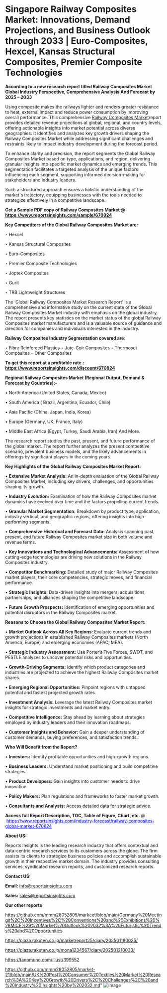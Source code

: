 # Singapore Railway Composites Market: Innovations, Demand Projections, and Business Outlook through 2033 | Euro-Composites, Hexcel, Kansas Structural Composites, Premier Composite Technologies

<strong>According to a new research report titled Railway Composites Market Global Industry Perspective, Comprehensive Analysis And Forecast by 2025 – 2033</strong>

Using composite makes the railways lighter and renders greater resistance to heat, external impact and reduce power consumption by improving overall performance. This comprehensive <a href=https://www.reportsinsights.com/sample/670824>Railway Composites Market</a>report provides detailed revenue projections at global, regional, and country levels, offering actionable insights into market potential across diverse geographies. It identifies and analyzes key growth drivers shaping the Railway Composites Market while addressing significant challenges and restraints likely to impact industry development during the forecast period.

To enhance clarity and precision, the report segments the Global Railway Composites Market based on type, applications, and region, delivering granular insights into specific market dynamics and emerging trends. This segmentation facilitates a targeted analysis of the unique factors influencing each segment, supporting informed decision-making for stakeholders and industry leaders.

Such a structured approach ensures a holistic understanding of the market's trajectory, equipping businesses with the tools needed to strategize effectively in a competitive landscape.

<strong>Get a Sample PDF copy of Railway Composites Market </strong><strong>@<a href=https://www.reportsinsights.com/sample/670824 style=color:#0000ff;> https://www.reportsinsights.com/sample/670824</a></strong></font>

<strong>Key Competitors of the Global Railway Composites Market are:</strong>

‣ Hexcel

‣ Kansas Structural Composites

‣ Euro-Composites

‣ Premier Composite Technologies

‣ Joptek Composites

‣ Gurit

‣ TRB Lightweight Structures

The ‘Global Railway Composites Market Research Report’ is a comprehensive and informative study on the current state of the Global Railway Composites Market industry with emphasis on the global industry. The report presents key statistics on the market status of the global Railway Composites market manufacturers and is a valuable source of guidance and direction for companies and individuals interested in the industry.

<strong>Railway Composites Industry Segmentation covered are:</strong>

‣ Fibre Reinforced Plastics
‣ Jute-Coir Composites
‣ Thermoset Composites
‣ Other Composites

<strong>To get this report at a profitable rate.: <a href=https://www.reportsinsights.com/discount/670824 style=color:#0000ff;>https://www.reportsinsights.com/discount/670824</a></strong></font>

<strong>Regional Railway Composites Market (Regional Output, Demand &amp; Forecast by Countries):-</strong>

• North America (United States, Canada, Mexico)

• South America ( Brazil, Argentina, Ecuador, Chile)

• Asia Pacific (China, Japan, India, Korea)

• Europe (Germany, UK, France, Italy)

• Middle East Africa (Egypt, Turkey, Saudi Arabia, Iran) And More.

The research report studies the past, present, and future performance of the global market. The report further analyzes the present competitive scenario, prevalent business models, and the likely advancements in offerings by significant players in the coming years.

<strong>Key Highlights of the Global Railway Composites Market Report:</strong>

• <strong>Extensive Market Analysis:</strong> An in-depth evaluation of the Global Railway Composites Market, including key drivers, challenges, and opportunities shaping its growth.

• <strong>Industry Evolution:</strong> Examination of how the Railway Composites market dynamics have evolved over time and the factors propelling current trends.

• <strong>Granular Market Segmentation:</strong> Breakdown by product type, application, industry vertical, and geographic regions, offering insights into high-performing segments.

• <strong>Comprehensive Historical and Forecast Data:</strong> Analysis spanning past, present, and future Railway Composites market size in both volume and revenue terms.

• <strong>Key Innovations and Technological Advancements:</strong> Assessment of how cutting-edge technologies are driving new solutions in the Railway Composites industry.

• <strong>Competitor Benchmarking:</strong> Detailed study of major Railway Composites market players, their core competencies, strategic moves, and financial performance.

• <strong>Strategic Insights:</strong> Data-driven insights into mergers, acquisitions, partnerships, and alliances shaping the competitive landscape.

• <strong>Future Growth Prospects:</strong> Identification of emerging opportunities and potential disruptors in the Railway Composites market.

<strong>Reasons to Choose the Global Railway Composites Market Report:</strong>

• <strong>Market Outlook Across All Key Regions:</strong> Evaluate current trends and growth projections in established Railway Composites markets (North America, Europe) and emerging economies (APAC, MEA).

• <strong>Strategic Industry Assessment:</strong> Use Porter’s Five Forces, SWOT, and PESTLE analyses to uncover potential risks and opportunities.

• <strong>Growth-Driving Segments:</strong> Identify which product categories and industries are projected to achieve the highest Railway Composites market shares.

• <strong>Emerging Regional Opportunities:</strong> Pinpoint regions with untapped potential and fastest projected growth rates.

• <strong>Investment Analysis:</strong> Leverage the latest Railway Composites market insights for strategic investments and market entry.

• <strong>Competitive Intelligence:</strong> Stay ahead by learning about strategies employed by industry leaders and their innovation roadmaps.

• <strong>Customer Insights and Behavior:</strong> Gain a deeper understanding of customer demands, buying preferences, and satisfaction trends.

<strong>Who Will Benefit from the Report?</strong>

• <strong>Investors:</strong> Identify profitable opportunities and high-growth regions.

• <strong>Business Leaders:</strong> Understand market positioning and build competitive strategies.

• <strong>Product Developers:</strong> Gain insights into customer needs to drive innovation.

• <strong>Policy Makers:</strong> Plan regulations and frameworks to foster market growth.

• <strong>Consultants and Analysts:</strong> Access detailed data for strategic advice.
</ul>
<strong>Access full Report Description, TOC, Table of Figure, Chart, etc. </strong>@  <a href=https://www.reportsinsights.com/industry-forecast/railway-composites-global-market-670824 style=color:#0000ff;>https://www.reportsinsights.com/industry-forecast/railway-composites-global-market-670824</a></font>

<strong><strong>About US</strong>:</strong>

Reports Insights is the leading research industry that offers contextual and data-centric research services to its customers across the globe. The firm assists its clients to strategize business policies and accomplish sustainable growth in their respective market domain. The industry provides consulting services, syndicated research reports, and customized research reports.

<strong>Contact US:</strong>

<p class=""""><b>Email:</b> <a href=mailto:info@reportsinsights.com>info@reportsinsights.com</a></p>
<p class=""""><b>Sales:</b> <a href=mailto:sales@reportsinsights.com>sales@reportsinsights.com</a></p>

<strong>Our other reports</strong>

<a href=https://github.com/mmm28052805/markeet/blob/main/Germany%20Meetings%2C%20Incentives%2C%20Conventions%20and%20Exhibitions%20%28MICE%29%20Market%20Outlook%202032%3A%20Futuristic%20Trends%20and%20Opportunities>https://github.com/mmm28052805/markeet/blob/main/Germany%20Meetings%2C%20Incentives%2C%20Conventions%20and%20Exhibitions%20%28MICE%29%20Market%20Outlook%202032%3A%20Futuristic%20Trends%20and%20Opportunities</a>

<a href=https://plaza.rakuten.co.jp/marketreport25/diary/202501180025/>https://plaza.rakuten.co.jp/marketreport25/diary/202501180025/</a>

<a href=https://plaza.rakuten.co.jp/mona1234567/diary/202501210033/>https://plaza.rakuten.co.jp/mona1234567/diary/202501210033/</a>

<a href=https://tanomuno.com/illust/399552>https://tanomuno.com/illust/399552</a>

<a href=https://github.com/mmm28052805/market-21/blob/main/UK%20Post%20Consumer%20Textiles%20Market%20Research%3A%20Key%20Growth%20Drivers%2C%20Challenges%2C%20and%20Industry%20Insights%20by%202032.md>https://github.com/mmm28052805/market-21/blob/main/UK%20Post%20Consumer%20Textiles%20Market%20Research%3A%20Key%20Growth%20Drivers%2C%20Challenges%2C%20and%20Industry%20Insights%20by%202032.md</a>"
![image](https://github.com/user-attachments/assets/520fc1ff-5275-4c6e-82e3-66b11e42793b)
